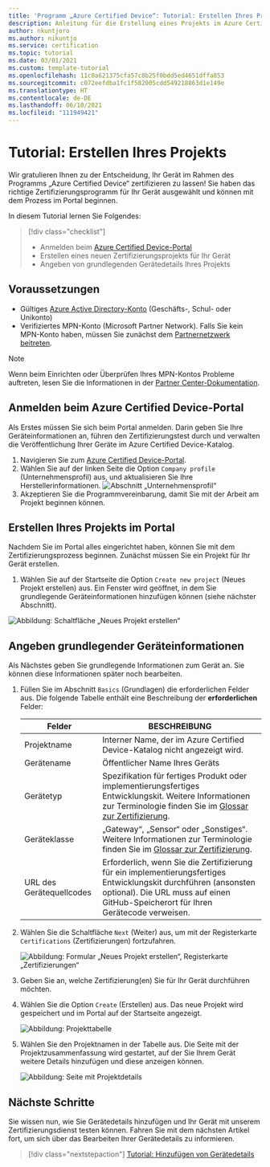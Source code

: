```yaml
---
title: 'Programm „Azure Certified Device“: Tutorial: Erstellen Ihres Projekts'
description: Anleitung für die Erstellung eines Projekts im Azure Certified Device-Portal
author: nkuntjoro
ms.author: nikuntjo
ms.service: certification
ms.topic: tutorial
ms.date: 03/01/2021
ms.custom: template-tutorial
ms.openlocfilehash: 11c0a621375cfa57c8b25f0bdd5ed4651dffa853
ms.sourcegitcommit: c072eefdba1fc1f582005cdd549218863d1e149e
ms.translationtype: HT
ms.contentlocale: de-DE
ms.lasthandoff: 06/10/2021
ms.locfileid: "111949421"
---
```

# <a name="tutorial-create-your-project"></a>Tutorial: Erstellen Ihres Projekts

Wir gratulieren Ihnen zu der Entscheidung, Ihr Gerät im Rahmen des Programms „Azure Certified Device“ zertifizieren zu lassen! Sie haben das richtige Zertifizierungsprogramm für Ihr Gerät ausgewählt und können mit dem Prozess im Portal beginnen.

In diesem Tutorial lernen Sie Folgendes:

> [!div class="checklist"]
> * Anmelden beim [Azure Certified Device-Portal](https://certify.azure.com/)
> * Erstellen eines neuen Zertifizierungsprojekts für Ihr Gerät
> * Angeben von grundlegenden Gerätedetails Ihres Projekts

## <a name="prerequisites"></a>Voraussetzungen


- Gültiges [Azure Active Directory-Konto](../active-directory/fundamentals/active-directory-whatis.md) (Geschäfts-, Schul- oder Unikonto)
- Verifiziertes MPN-Konto (Microsoft Partner Network). Falls Sie kein MPN-Konto haben, müssen Sie zunächst dem [Partnernetzwerk beitreten](https://partner.microsoft.com/). 

> [!NOTE] 
> Wenn beim Einrichten oder Überprüfen Ihres MPN-Kontos Probleme auftreten, lesen Sie die Informationen in der [Partner Center-Dokumentation](/partner-center).


## <a name="signing-into-the-azure-certified-device-portal"></a>Anmelden beim Azure Certified Device-Portal

Als Erstes müssen Sie sich beim Portal anmelden. Darin geben Sie Ihre Geräteinformationen an, führen den Zertifizierungstest durch und verwalten die Veröffentlichung Ihrer Geräte im Azure Certified Device-Katalog.

1. Navigieren Sie zum [Azure Certified Device-Portal](https://certify.azure.com).
1. Wählen Sie auf der linken Seite die Option `Company profile` (Unternehmensprofil) aus, und aktualisieren Sie Ihre Herstellerinformationen.
   ![Abschnitt „Unternehmensprofil“](./media/images/company-profile.png)
1. Akzeptieren Sie die Programmvereinbarung, damit Sie mit der Arbeit am Projekt beginnen können.

## <a name="creating-your-project-on-the-portal"></a>Erstellen Ihres Projekts im Portal

Nachdem Sie im Portal alles eingerichtet haben, können Sie mit dem Zertifizierungsprozess beginnen. Zunächst müssen Sie ein Projekt für Ihr Gerät erstellen.

1. Wählen Sie auf der Startseite die Option `Create new project` (Neues Projekt erstellen) aus. Ein Fenster wird geöffnet, in dem Sie grundlegende Geräteinformationen hinzufügen können (siehe nächster Abschnitt).

 ![Abbildung: Schaltfläche „Neues Projekt erstellen“](./media/images/create-new-project.png)

## <a name="identifying-basic-device-information"></a>Angeben grundlegender Geräteinformationen

Als Nächstes geben Sie grundlegende Informationen zum Gerät an. Sie können diese Informationen später noch bearbeiten.

1. Füllen Sie im Abschnitt `Basics` (Grundlagen) die erforderlichen Felder aus. Die folgende Tabelle enthält eine Beschreibung der **erforderlichen** Felder:

    | Felder                  | BESCHREIBUNG                                                                                                                         |
    |------------------------|-------------------------------------------------------------------------------------------------------------------------------------|
    | Projektname           | Interner Name, der im Azure Certified Device-Katalog nicht angezeigt wird.                                                        |
    | Gerätename            | Öffentlicher Name Ihres Geräts                                                                                                |
    | Gerätetyp            | Spezifikation für fertiges Produkt oder implementierungsfertiges Entwicklungskit.     Weitere Informationen zur Terminologie finden Sie im [Glossar zur Zertifizierung](./resources-glossary.md).                                                                     |
    | Geräteklasse           | „Gateway“, „Sensor“ oder „Sonstiges“.  Weitere Informationen zur Terminologie finden Sie im [Glossar zur Zertifizierung](./resources-glossary.md).                                                                    |
    | URL des Gerätequellcodes | Erforderlich, wenn Sie die Zertifizierung für ein implementierungsfertiges Entwicklungskit durchführen (ansonsten optional). Die URL muss auf einen GitHub-Speicherort für Ihren Gerätecode verweisen. |
1. Wählen Sie die Schaltfläche `Next` (Weiter) aus, um mit der Registerkarte `Certifications` (Zertifizierungen) fortzufahren.

    ![Abbildung: Formular „Neues Projekt erstellen“, Registerkarte „Zertifizierungen“](./media/images/create-new-project-certificationswindow.png)

1. Geben Sie an, welche Zertifizierung(en) Sie für Ihr Gerät durchführen möchten.
1. Wählen Sie die Option `Create` (Erstellen) aus. Das neue Projekt wird gespeichert und im Portal auf der Startseite angezeigt.

    ![Abbildung: Projekttabelle](./media/images/project-table.png)

1. Wählen Sie den Projektnamen in der Tabelle aus. Die Seite mit der Projektzusammenfassung wird gestartet, auf der Sie Ihrem Gerät weitere Details hinzufügen und diese anzeigen können.

    ![Abbildung: Seite mit Projektdetails](./media/images/device-details-section.png)

## <a name="next-steps"></a>Nächste Schritte

Sie wissen nun, wie Sie Gerätedetails hinzufügen und Ihr Gerät mit unserem Zertifizierungsdienst testen können. Fahren Sie mit dem nächsten Artikel fort, um sich über das Bearbeiten Ihrer Gerätedetails zu informieren.
> [!div class="nextstepaction"]
> [Tutorial: Hinzufügen von Gerätedetails](tutorial-02-adding-device-details.md)